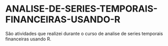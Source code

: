 # ANALISE-DE-SERIES-TEMPORAIS-FINANCEIRAS-USANDO-R
São atividades que realizei durante o curso de analise de series temporais financeiras usando R.
